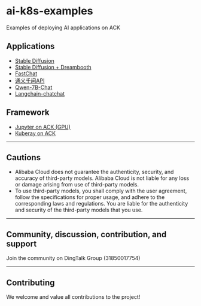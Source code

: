 # ai-k8s-examples

Examples of deploying AI applications on ACK

## Applications
- [Stable Diffusion](aigc/stable-diffusion/stable-diffusion.md)
- [Stable Diffusion + Dreambooth](aigc/stable-diffusion/stable-diffusion.md)
- [FastChat](aigc/fastchat/fastchat.md)
- [通义千问API](aigc/tongyi-api/tongyi.md)
- [Qwen-7B-Chat](aigc/qwen-7b-chat/qwen-7b-chat.md)
- [Langchain-chatchat](aigc/langchain-chatchat/README.md)

## Framework
- [Jupyter on ACK (GPU)](framework/jupyter/jupyter-gpu.md)
- [Kuberay on ACK](framework/kuberay/kuberay.md)
---

## Cautions

- Alibaba Cloud does not guarantee the authenticity, security, and accuracy of third-party models. Alibaba Cloud is not
  liable for any loss or damage arising from use of third-party models.
- To use third-party models, you shall comply with the user agreement, follow the specifications for proper usage, and
  adhere to the corresponding laws and regulations. You are liable for the authenticity and security of the third-party
  models that you use.

---

## Community, discussion, contribution, and support

Join the community on DingTalk Group (31850017754)

---

## Contributing

We welcome and value all contributions to the project! 


